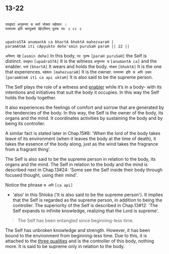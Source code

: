 ## 13-22


```shloka-sa

उपद्रष्टा अनुमन्ता च भर्ता भोक्ता महेश्वरः ।
परमात्मा इति चाप्युक्तो देहेऽस्मिन् पुरुषः परः ॥ २२ ॥

```
```shloka-sa-hk

upadraSTA anumantA ca bhartA bhoktA mahezvaraH |
paramAtmA iti cApyukto dehe'smin puruSaH paraH || 22 ||

```
`अस्मिन् देहे` `[asmin dehe]` In this body, `परः पुरुषः` `[paraH puruSaH]` the Self is distinct. `उपद्रष्टा` `[upadraSTA]` It is the witness `अनुमन्ता च` `[anumantA ca]` and the enabler. `भर्ता` `[bhartA]` It wears and holds the body. `भोक्ता` `[bhoktA]` It is the one that experiences. `महेश्वरः` `[mahezvaraH]` It is the owner. `परमात्मा इति च अपि उक्तः` `[paramAtmA iti ca api uktaH]` It is also said to be the supreme person.

The Self plays the role of a witness and 
[enabler](13-20.md#self_initiates_action)
 while it’s in a body- with its intentions and initiatives that suit the body it occupies. In this way the Self holds the body together. 

It also experiences the feelings of comfort and sorrow that are generated by the tendencies of the body. In this way, the Self is the owner of the body, its organs and the mind. It coordinates activities by sustaining the body and by being its controller. 

A similar fact is stated later in Chap.15#8: 'When the lord of the body takes leave of its environment (when it leaves the body at the time of death), it takes the essence of the body along, just as the wind takes the fragrance from a fragrant thing'.

The Self is also said to be the supreme person in relation to the body, its organs and the mind. The Self in relation to the body and the mind is described next in Chap.13#24: 'Some see the Self inside their body through focused thought, using their mind'.

Notice the phrase 
`च अपि` `[ca api]`
 - 'also' in this Shloka ('It is also said to be the supreme person'). It implies that the Self is regarded as the supreme person, in addition to being the controller. The superiority of the Self is described in Chap.13#12: 'The Self expands to infinite knowledge, realizing that the Lord is supreme'.



<a name='applnote_186'></a>
> The Self has been entangled since beginning-less time.



The Self has unbroken knowledge and strength. However, it has been bound to the environment from beginning-less time. Due to this, it is attached to the 
[three qualities](2-45_to_2-46.md#satva_rajas_tamas)
 and is the controller of this body, nothing more. It is said to be supreme only in relation to the body.


